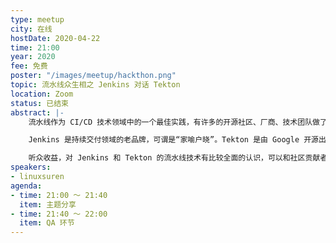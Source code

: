 ```yaml
---
type: meetup
city: 在线
hostDate: 2020-04-22
time: 21:00
year: 2020
fee: 免费
poster: "/images/meetup/hackthon.png"
topic: 流水线众生相之 Jenkins 对话 Tekton
location: Zoom
status: 已结束
abstract: |-
    流水线作为 CI/CD 技术领域中的一个最佳实践，有许多的开源社区、厂商、技术团队做了很多的探索工作。那么，在做技术选型的时候，我们如何才能根据现状挑选一个合适的工具呢？该系列分享，旨在给大家提供一个参考思路，以及如何进一步深入了解相关的技术。

    Jenkins 是持续交付领域的老品牌，可谓是“家喻户晓”。Tekton 是由 Google 开源出来的一款基于 Kubernetes 的云原生流水线项目，捐献给了 CDF（持续交付基金会）。本次分享，会分别以 Jenkins 和 Tekton 来完成一个项目的构建、发布，讲解两种技术的重要概念。

    听众收益，对 Jenkins 和 Tekton 的流水线技术有比较全面的认识，可以和社区贡献者直接交流相关技术问题。
speakers:
- linuxsuren
agenda:
- time: 21:00 ～ 21:40
  item: 主题分享
- time: 21:40 ～ 22:00
  item: QA 环节
---
```


